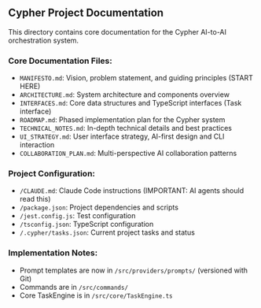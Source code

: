 ## Cypher Project Documentation

This directory contains core documentation for the Cypher AI-to-AI orchestration system.

### Core Documentation Files:
- `MANIFESTO.md`: Vision, problem statement, and guiding principles (START HERE)
- `ARCHITECTURE.md`: System architecture and components overview
- `INTERFACES.md`: Core data structures and TypeScript interfaces (Task interface)
- `ROADMAP.md`: Phased implementation plan for the Cypher system
- `TECHNICAL_NOTES.md`: In-depth technical details and best practices
- `UI_STRATEGY.md`: User interface strategy, AI-first design and CLI interaction
- `COLLABORATION_PLAN.md`: Multi-perspective AI collaboration patterns

### Project Configuration:
- `/CLAUDE.md`: Claude Code instructions (IMPORTANT: AI agents should read this)
- `/package.json`: Project dependencies and scripts
- `/jest.config.js`: Test configuration
- `/tsconfig.json`: TypeScript configuration
- `/.cypher/tasks.json`: Current project tasks and status

### Implementation Notes:
- Prompt templates are now in `/src/providers/prompts/` (versioned with Git)
- Commands are in `/src/commands/`
- Core TaskEngine is in `/src/core/TaskEngine.ts`
